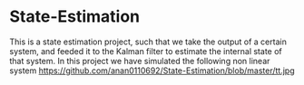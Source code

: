 # State-Estimation
This is a state estimation project, such that we take the output of a certain system, and feeded it to the Kalman filter to estimate the internal state of that system.
 In this project we have simulated the following non linear system
https://github.com/anan0110692/State-Estimation/blob/master/tt.jpg
